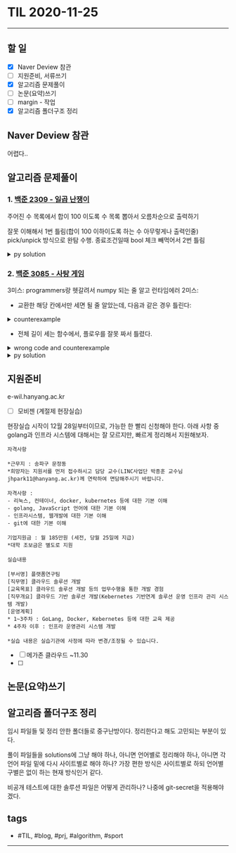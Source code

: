 # TIL 2020-11-25

--------------------------

## 할 일

- [x] Naver Deview 참관
- [ ] 지원준비, 서류쓰기
- [x] 알고리즘 문제풀이
- [ ] 논문(요약)쓰기
- [ ] margin - 작업
- [x] 알고리즘 폴더구조 정리

## Naver Deview 참관

어렵다..


## 알고리즘 문제풀이

### 1. [백준 2309 - 일곱 난쟁이](https://www.acmicpc.net/problem/2309)

주어진 수 목록에서 합이 100 이도록 수 목록 뽑아서 오름차순으로 출력하기

잘못 이해해서 1번 틀림(합이 100 이하이도록 하는 수 아무렇게나 출력인줄)
pick/unpick 방식으로 완탐 수행. 종료조건일때 bool 체크 빼먹어서 2번 틀림

<details><summary markdown="span">py solution</summary>

![picture 1](../images/b9f955139401f8ed9fce958faf83fcf9821f82bbf28d6177f1394fe9dd17faf9.png)

```py
curpick = []
found = False
def solve():
    global curpick, found
    # 1 miss : misinterpret
    # 2 miss : ???
    arr = []
    target = 100
    def search(pos, cursum):
        global curpick, found
        if(found):
            return
        it('search ', pos, cursum)
        if(len(curpick)>7):
            return
        if(cursum==target and len(curpick)==7):
            for i in range(7):
                print(curpick[i])
            found=True
            return
        if(pos>=len(arr)):
            return
        if(cursum>target):
            return
        # pick pos
        cursum += arr[pos]
        curpick.append(arr[pos])
        search(pos+1, cursum)
        # it('pcik')
        if(found):
            return
        # unpick pos
        cursum -= arr[pos]
        curpick.pop()
        search(pos+1, cursum)
        # it('unpick')
        if(found):
            return

    for i in range(9):
        arr.append(ria()[0])
    arr.sort()
    search(0, 0)
    pass
```

</details>

### 2. [백준 3085 - 사탕 게임](https://www.acmicpc.net/problem/3085)

3미스: programmers랑 헷갈려서 numpy 되는 줄 알고 런타임에러
2미스: 
- 교환한 해당 칸에서만 세면 될 줄 알았는데, 다음과 같은 경우 틀린다:

<details><summary markdown="span">counterexample</summary>

```
3
AAA
BBB
BBB
```

</details>

- 전체 길이 세는 함수에서, 플로우를 잘못 짜서 틀렸다.

<details><summary markdown="span">wrong code and counterexample</summary>

```py

def countBest():
    nonlocal maxbest
    # down directions
    curbest=0
    for x in range(N): 
        curType = maps[0][x]
        curbest = 0
        for y in range(N):
            if(curType == maps[y][x]):
                curbest+=1
            else:
                if(curbest>maxbest):
                    maxbest=curbest
                curbest=1
                curType = maps[y][x] 
                
    if(curbest>maxbest):
        maxbest=curbest         
    for y in range(N):
        curType = maps[y][0]
        curbest = 0
        for x in range(N):
            if(curType == maps[y][x]):
                curbest+=1
            else:
                if(curbest>maxbest):
                    maxbest=curbest
                curbest=1
                curType = maps[y][x]
    if(curbest>maxbest):
        maxbest=curbest     
        
```

위와 같이 해놓으면, 아래와 같은 경우 틀리게 된다.

```
3
ASD
DSA
ASD
```

S들을 다 세는 순간 바로 다음 포문으로 넘어가면서, `curbest`가 초기화되기 때문이다.
이러한 `이전 것과 비교하여 세면서 원하는 값을 찾는` 동작하는 로직을 더 깔끔하게 짤 방법이 없을까?

아래는 해당 코드의 일단 맞는 버전.


```py

def countBest():
    nonlocal maxbest
    # down directions
    curbest=0
    for x in range(N): 
        if(curbest>maxbest):
            maxbest=curbest   
        curType = maps[0][x]
        curbest = 0
        for y in range(N):
            if(curType == maps[y][x]):
                curbest+=1
            else:
                if(curbest>maxbest):
                    maxbest=curbest
                curbest=1
                curType = maps[y][x] 
                
          
    for y in range(N):
        if(curbest>maxbest):
            maxbest=curbest   
        curType = maps[y][0]
        curbest = 0
        for x in range(N):
            if(curType == maps[y][x]):
                curbest+=1
            else:
                if(curbest>maxbest):
                    maxbest=curbest
                curbest=1
                curType = maps[y][x]
        
```

</details>

<details><summary markdown="span">py solution</summary>

![picture 2](../images/11ff126ea46a12cfd12684d5c10fe0439492fe53eb012974b137297e16aca4f7.png)  


```py

def isInBound(cy,cx,y,x):
    if(cx<0 or cy<0 or cx>=x or cy>=y):
        return False
    return True

def solve():
    dx = [1,0,0,-1]
    dy = [0,1,-1,0]
    N = ria()[0]
    maps = create2DArray(N,N,'x')
    it(N) 
    maxbest = 0

    def countBest():
        nonlocal maxbest
        # down directions
        curbest=0
        for x in range(N):
            if(curbest>maxbest):
                maxbest=curbest  
            curType = maps[0][x]
            curbest = 0
            for y in range(N):
                if(curType == maps[y][x]):
                    curbest+=1
                else:
                    if(curbest>maxbest):
                        maxbest=curbest
                    curbest=1
                    curType = maps[y][x]         
        for y in range(N):
            if(curbest>maxbest):
                maxbest=curbest  
            curType = maps[y][0]
            curbest = 0
            for x in range(N):
                if(curType == maps[y][x]):
                    curbest+=1
                else:
                    if(curbest>maxbest):
                        maxbest=curbest
                    curbest=1
                    curType = maps[y][x]
        
            
    arr=[]
    for i in range(N):
        a = rsa()[0]
        for j,v in enumerate(a):
            maps[i][j]=v

    it(maps)
    for y in range(N):
        it(maps[y])
        for x in range(N):
            for i in range(4):
                ny,nx = y+dy[i], x+dx[i]
                if(not isInBound(ny,nx,N,N)):
                    continue
                if(maps[y][x]==maps[ny][nx]):
                    continue
                types = maps[ny][nx]
                tmpType = maps[ny][nx]
                maps[ny][nx]= maps[y][x]
                maps[y][x]=tmpType

                countBest()
                
                tmpType = maps[ny][nx]
                maps[ny][nx]= maps[y][x]
                maps[y][x]=tmpType
    print(maxbest)
    pass
```

</details>

## 지원준비

e-wil.hanyang.ac.kr


- [ ] 모비젠 (계절제 현장실습)

현장실습 시작이 12월 28일부터이므로, 가능한 한 빨리 신청해야 한다. 아래 사항 중 golang과 인프라 시스템에 대해서는 잘 모르지만, 빠르게 정리해서 지원해보자.

    자격사항 	

    *근무지 : 송파구 문정동
    *희망자는 지원서를 먼저 접수하시고 담당 교수(LINC사업단 박종훈 교수님 jhpark11@hanyang.ac.kr)께 연락하여 면담해주시기 바랍니다.

    자격사항 : 
    - 리눅스, 컨테이너, docker, kubernetes 등에 대한 기본 이해
    - golang, JavaScript 언어에 대한 기본 이해 
    - 인프라시스템, 웹개발에 대한 기본 이해
    - git에 대한 기본 이해

    기업지원금 : 월 185만원 (세전, 당월 25일에 지급)
    *대학 조보금은 별도로 지원

    실습내용 	

    [부서명] 플랫폼연구팀 
    [직무명] 클라우드 솔루션 개발
    [교육목표] 클라우드 솔루션 개발 등의 업무수행을 통한 개발 경험
    [직무개요] 클라우드 기반 솔루션 개발(Kebernetes 기반연계 솔루션 운영 인프라 관리 시스템 개발)
    [운영계획] 
    * 1~3주차 : GoLang, Docker, Kebernetes 등에 대한 교육 제공
    * 4주차 이후 : 인프라 운영관리 시스템 개발

    *실습 내용은 실습기관에 사정에 따라 변경/조정될 수 있습니다.

- [ ] 메가존 클라우드 ~11.30
- [ ] 



## 논문(요약)쓰기



## 알고리즘 폴더구조 정리

임시 파일들 및 정리 안한 폴더들로 중구난방이다.
정리한다고 해도 고민되는 부분이 있다.

풀이 파일들을 solutions에 그냥 해야 하나, 아니면 언어별로 정리해야 하나, 아니면 각 언어 파일 밑에 다시 사이트별로 해야 하나? 가장 편한 방식은 사이트별로 하되 언어별 구별은 없이 하는 현재 방식인거 같다.

비공개 테스트에 대한 솔루션 파일은 어떻게 관리하나?
나중에 git-secret을 적용해야겠다.



## tags
- \#TIL, \#blog, \#prj, \#algorithm, \#sport

--------------------------